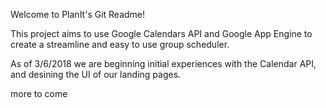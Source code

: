 Welcome to PlanIt's Git Readme!

This project aims to use Google Calendars API and Google App Engine
to create a streamline and easy to use group scheduler.

As of 3/6/2018 we are beginning initial experiences with the Calendar API,
and desining the UI of our landing pages.

more to come
